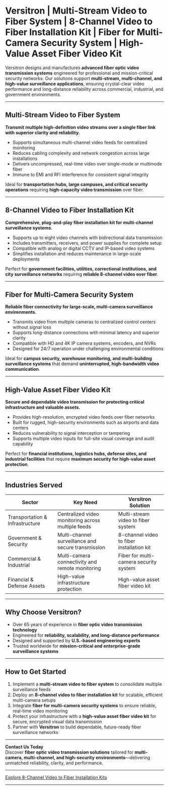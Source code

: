 # Versitron | Multi-Stream Video to Fiber System | 8-Channel Video to Fiber Installation Kit | Fiber for Multi-Camera Security System | High-Value Asset Fiber Video Kit

Versitron designs and manufactures **advanced fiber optic video transmission systems** engineered for professional and mission-critical security networks. Our solutions support **multi-stream, multi-channel, and high-value surveillance applications**, ensuring crystal-clear video performance and long-distance reliability across commercial, industrial, and government environments.

---

## Multi-Stream Video to Fiber System

**Transmit multiple high-definition video streams over a single fiber link with superior clarity and reliability.**

- Supports simultaneous multi-channel video feeds for centralized monitoring  
- Reduces cabling complexity and network congestion across large installations  
- Delivers uncompressed, real-time video over single-mode or multimode fiber  
- Immune to EMI and RFI interference for consistent signal integrity  

Ideal for **transportation hubs, large campuses, and critical security operations** requiring **high-capacity video transmission** over fiber.

---

## 8-Channel Video to Fiber Installation Kit

**Comprehensive, plug-and-play fiber installation kit for multi-channel surveillance systems.**

- Supports up to eight video channels with bidirectional data transmission  
- Includes transmitters, receivers, and power supplies for complete setup  
- Compatible with analog or digital CCTV and IP-based video systems  
- Simplifies installation and reduces maintenance in large-scale deployments  

Perfect for **government facilities, utilities, correctional institutions, and city surveillance networks** requiring **reliable 8-channel video over fiber**.

---

## Fiber for Multi-Camera Security System

**Reliable fiber connectivity for large-scale, multi-camera surveillance environments.**

- Transmits video from multiple cameras to centralized control centers without signal loss  
- Supports long-distance connections with minimal latency and superior clarity  
- Compatible with HD and 4K IP camera systems, encoders, and NVRs  
- Designed for 24/7 operation under challenging environmental conditions  

Ideal for **campus security, warehouse monitoring, and multi-building surveillance systems** that demand **uninterrupted, high-bandwidth video communication**.

---

## High-Value Asset Fiber Video Kit

**Secure and dependable video transmission for protecting critical infrastructure and valuable assets.**

- Provides high-resolution, encrypted video feeds over fiber networks  
- Built for rugged, high-security environments such as airports and data centers  
- Reduces vulnerability to signal interception or tampering  
- Supports multiple video inputs for full-site visual coverage and audit capability  

Perfect for **financial institutions, logistics hubs, defense sites, and industrial facilities** that require **maximum security for high-value asset protection**.

---

## Industries Served

| Sector                      | Key Need                                            | Versitron Solution                                      |
|------------------------------|-----------------------------------------------------|---------------------------------------------------------|
| Transportation & Infrastructure | Centralized video monitoring across multiple feeds | Multi-stream video to fiber system                      |
| Government & Security         | Multi-channel surveillance and secure transmission | 8-channel video to fiber installation kit               |
| Commercial & Industrial       | Multi-camera connectivity and remote monitoring     | Fiber for multi-camera security system                  |
| Financial & Defense Assets    | High-value infrastructure protection                | High-value asset fiber video kit                        |

---

## Why Choose Versitron?

- Over 65 years of experience in **fiber optic video transmission technology**  
- Engineered for **reliability, scalability, and long-distance performance**  
- Designed and supported by **U.S.-based engineering experts**  
- Trusted worldwide for **mission-critical and enterprise-grade surveillance systems**  

---

## How to Get Started

1. Implement a **multi-stream video to fiber system** to consolidate multiple surveillance feeds  
2. Deploy an **8-channel video to fiber installation kit** for scalable, efficient multi-camera setups  
3. Integrate **fiber for multi-camera security systems** to ensure reliable, real-time video monitoring  
4. Protect your infrastructure with a **high-value asset fiber video kit** for secure, encrypted visual data transmission  
5. Partner with **Versitron** to build dependable, future-ready fiber surveillance networks  

---

**Contact Us Today**  
Discover **fiber optic video transmission solutions** tailored for **multi-camera, multi-channel, and high-security environments**—delivering unmatched reliability, clarity, and performance.  

---

[Explore 8-Channel Video to Fiber Installation Kits](https://www.versitron.com/collections/8-channel-video-to-fiber-installation-kits)

---
